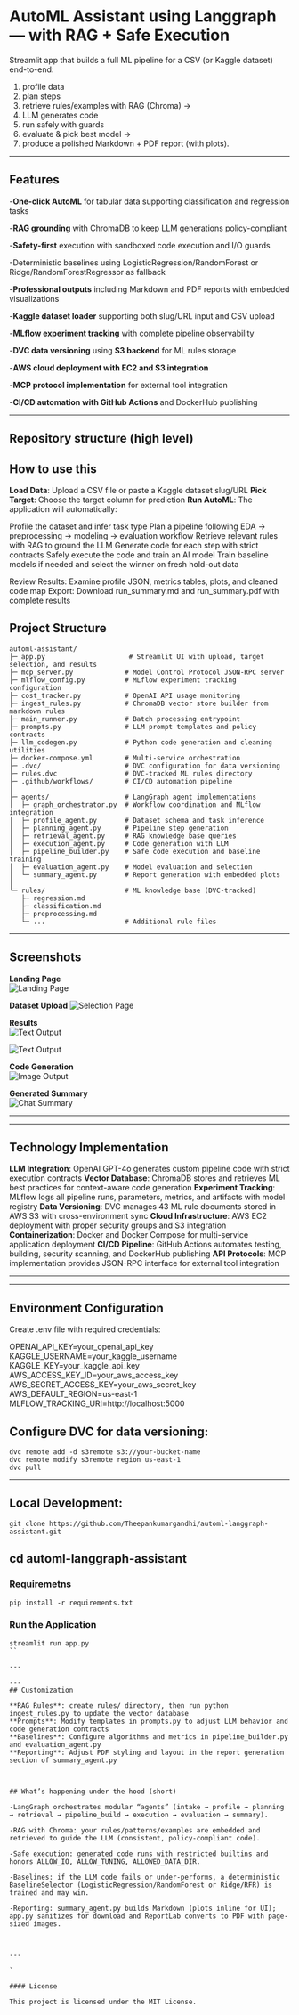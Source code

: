 # AutoML Assistant using Langgraph — with RAG + Safe Execution

Streamlit app that builds a full ML pipeline for a CSV (or Kaggle dataset) end-to-end:
1) profile data
2) plan steps
3)  retrieve rules/examples with RAG (Chroma) →  
4) LLM generates code
5) run safely with guards
6) evaluate & pick best model →  
7) produce a polished Markdown + PDF report (with plots).

---

##  Features
-**One-click AutoML** for tabular data supporting classification and regression tasks

-**RAG grounding** with ChromaDB to keep LLM generations policy-compliant

-**Safety-first** execution with sandboxed code execution and I/O guards

-Deterministic baselines using LogisticRegression/RandomForest or Ridge/RandomForestRegressor as fallback

-**Professional outputs** including Markdown and PDF reports with embedded visualizations

-**Kaggle dataset loader** supporting both slug/URL input and CSV upload

-**MLflow experiment tracking** with complete pipeline observability

-**DVC data versioning** using **S3 backend** for ML rules storage

-**AWS cloud deployment with EC2 and S3 integration**

-**MCP protocol implementation** for external tool integration

-**CI/CD automation with GitHub Actions** and DockerHub publishing


---

##  Repository structure (high level)






## How to use this

**Load Data**: Upload a CSV file or paste a Kaggle dataset slug/URL
**Pick Target**: Choose the target column for prediction
**Run AutoML**: The application will automatically:

Profile the dataset and infer task type
Plan a pipeline following EDA → preprocessing → modeling → evaluation workflow
Retrieve relevant rules with RAG to ground the LLM
Generate code for each step with strict contracts
Safely execute the code and train an AI model
Train baseline models if needed and select the winner on fresh hold-out data

Review Results: Examine profile JSON, metrics tables, plots, and cleaned code map
Export: Download run_summary.md and run_summary.pdf with complete results

##  Project Structure

```
automl-assistant/
├─ app.py                     # Streamlit UI with upload, target selection, and results
├─ mcp_server.py             # Model Control Protocol JSON-RPC server
├─ mlflow_config.py          # MLflow experiment tracking configuration
├─ cost_tracker.py           # OpenAI API usage monitoring
├─ ingest_rules.py           # ChromaDB vector store builder from markdown rules
├─ main_runner.py            # Batch processing entrypoint
├─ prompts.py                # LLM prompt templates and policy contracts
├─ llm_codegen.py            # Python code generation and cleaning utilities
├─ docker-compose.yml        # Multi-service orchestration
├─ .dvc/                     # DVC configuration for data versioning
├─ rules.dvc                 # DVC-tracked ML rules directory
├─ .github/workflows/        # CI/CD automation pipeline
│
├─ agents/                   # LangGraph agent implementations
│  ├─ graph_orchestrator.py  # Workflow coordination and MLflow integration
│  ├─ profile_agent.py       # Dataset schema and task inference
│  ├─ planning_agent.py      # Pipeline step generation
│  ├─ retrieval_agent.py     # RAG knowledge base queries
│  ├─ execution_agent.py     # Code generation with LLM
│  ├─ pipeline_builder.py    # Safe code execution and baseline training
│  ├─ evaluation_agent.py    # Model evaluation and selection
│  └─ summary_agent.py       # Report generation with embedded plots
│
└─ rules/                    # ML knowledge base (DVC-tracked)
   ├─ regression.md
   ├─ classification.md
   ├─ preprocessing.md
   └─ ...                    # Additional rule files

```
---
##  Screenshots

**Landing Page**  
![Landing Page](Screenshots/landing_page.png)

**Dataset Upload**
![Selection Page](Screenshots/dataset_page.png)

**Results**  
![Text Output](Screenshots/results.png)

![Text Output](Screenshots/result1.png)

**Code Generation**  
![Image Output](Screenshots/code_generation.png)


**Generated Summary**  
![Chat Summary](Screenshots/generated_summary.png)

---

---
## Technology Implementation

**LLM Integration**: OpenAI GPT-4o generates custom pipeline code with strict execution contracts
**Vector Database**: ChromaDB stores and retrieves ML best practices for context-aware code generation
**Experiment Tracking**: MLflow logs all pipeline runs, parameters, metrics, and artifacts with model registry
**Data Versioning**: DVC manages 43 ML rule documents stored in AWS S3 with cross-environment sync
**Cloud Infrastructure**: AWS EC2 deployment with proper security groups and S3 integration
**Containerization**: Docker and Docker Compose for multi-service application deployment
**CI/CD Pipeline**: GitHub Actions automates testing, building, security scanning, and DockerHub publishing
**API Protocols**: MCP implementation provides JSON-RPC interface for external tool integration

---

---

## Environment Configuration
Create .env file with required credentials:

OPENAI_API_KEY=your_openai_api_key
KAGGLE_USERNAME=your_kaggle_username  
KAGGLE_KEY=your_kaggle_api_key
AWS_ACCESS_KEY_ID=your_aws_access_key
AWS_SECRET_ACCESS_KEY=your_aws_secret_key
AWS_DEFAULT_REGION=us-east-1
MLFLOW_TRACKING_URI=http://localhost:5000



## Configure DVC for data versioning:
```
dvc remote add -d s3remote s3://your-bucket-name
dvc remote modify s3remote region us-east-1
dvc pull
```
---

## Local Development:
```
git clone https://github.com/Theepankumargandhi/automl-langgraph-assistant.git

```
## cd automl-langgraph-assistant

### Requiremetns
```
pip install -r requirements.txt
```

### Run the Application
```
streamlit run app.py
``

---

---
## Customization

**RAG Rules**: create rules/ directory, then run python ingest_rules.py to update the vector database
**Prompts**: Modify templates in prompts.py to adjust LLM behavior and code generation contracts
**Baselines**: Configure algorithms and metrics in pipeline_builder.py and evaluation_agent.py
**Reporting**: Adjust PDF styling and layout in the report generation section of summary_agent.py



## What’s happening under the hood (short)

-LangGraph orchestrates modular “agents” (intake → profile → planning → retrieval → pipeline_build → execution → evaluation → summary).

-RAG with Chroma: your rules/patterns/examples are embedded and retrieved to guide the LLM (consistent, policy-compliant code).

-Safe execution: generated code runs with restricted builtins and honors ALLOW_IO, ALLOW_TUNING, ALLOWED_DATA_DIR.

-Baselines: if the LLM code fails or under-performs, a deterministic BaselineSelector (LogisticRegression/RandomForest or Ridge/RFR) is trained and may win.

-Reporting: summary_agent.py builds Markdown (plots inline for UI); app.py sanitizes for download and ReportLab converts to PDF with page-sized images.



---

`

#### License

This project is licensed under the MIT License.
